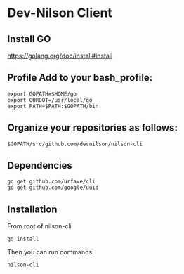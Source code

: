 # Dev-Nilson Client

## Install GO

https://golang.org/doc/install#install

## Profile Add to your bash_profile:

    export GOPATH=$HOME/go
    export GOROOT=/usr/local/go
    export PATH=$PATH:$GOPATH/bin

## Organize your repositories as follows:

    $GOPATH/src/github.com/devnilson/nilson-cli

## Dependencies

    go get github.com/urfave/cli
    go get github.com/google/uuid

## Installation

From root of nilson-cli

    go install

Then you can run commands

    nilson-cli